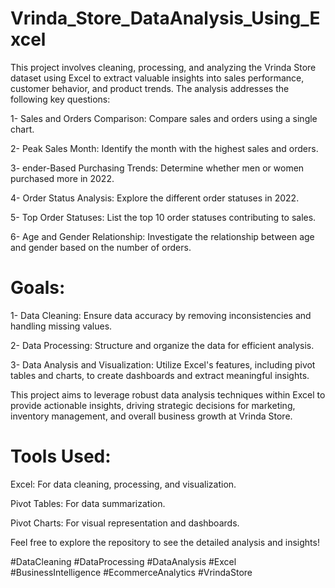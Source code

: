 # Vrinda_Store_DataAnalysis_Using_Excel

This project involves cleaning, processing, and analyzing the Vrinda Store dataset using Excel to extract valuable insights into sales performance, customer behavior, and product trends. The analysis addresses the following key questions:

1- Sales and Orders Comparison: Compare sales and orders using a single chart.                                                                                                                                
                                                 
2- Peak Sales Month: Identify the month with the highest sales and orders.

3- ender-Based Purchasing Trends: Determine whether men or women purchased more in 2022.

4- Order Status Analysis: Explore the different order statuses in 2022.

5- Top Order Statuses: List the top 10 order statuses contributing to sales.

6- Age and Gender Relationship: Investigate the relationship between age and gender based on the number of orders.

 
# Goals:
1- Data Cleaning: Ensure data accuracy by removing inconsistencies and handling missing values.

2- Data Processing: Structure and organize the data for efficient analysis.

3- Data Analysis and Visualization: Utilize Excel's features, including pivot tables and charts, to create dashboards and extract meaningful insights.


This project aims to leverage robust data analysis techniques within Excel to provide actionable insights, driving strategic decisions for marketing, inventory management, and overall business growth at Vrinda Store.

# Tools Used:
Excel: For data cleaning, processing, and visualization.


Pivot Tables: For data summarization.


Pivot Charts: For visual representation and dashboards.

Feel free to explore the repository to see the detailed analysis and insights!

#DataCleaning #DataProcessing #DataAnalysis #Excel #BusinessIntelligence #EcommerceAnalytics #VrindaStore
